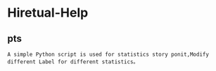 # Hiretual-Help

## pts
    A simple Python script is used for statistics story ponit,Modify different Label for different statistics。
